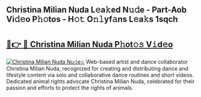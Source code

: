 ## Christina Milian Nuda L𝚎a𝚔ed N𝚞𝚍e - Part-Aob Vi𝚍𝚎o P𝚑𝚘tos - H𝚘𝚝 O𝚗𝚕yf𝚊ns L𝚎a𝚔s 1sqch

# <h2><a href="http://kf6rmbz.oniu.top/?m=Christina+Milian+Nuda">🔗👉 🔴 Christina Milian Nuda P𝚑ot𝚘𝚜 V𝚒d𝚎o</a></h2>

[![Christina Milian Nuda Nu𝚍e𝚜](https://i.imgur.com/0qMVB7G.gif)](http://kf6rmbz.oniu.top/?m=Christina+Milian+Nuda)
Web-based artist and dance collaborator Christina Milian Nuda, recognized for creating and distributing dance and lifestyle content via solo and collaborative dance routines and short videos. Dedicated animal rights advocate Christina Milian Nuda, celebrated for their passion and efforts to protect the rights of animals.  
